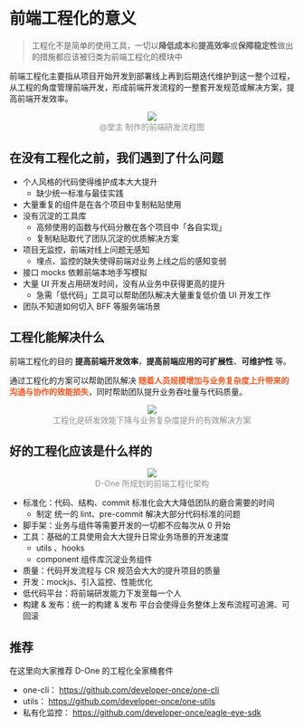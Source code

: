 # 前端工程化的意义

> 工程化不是简单的使用工具，一切以**降低成本**和**提高效率**或**保障稳定性**做出的措施都应该被归类为前端工程化的模块中

前端工程化主要指从项目开始开发到部署线上再到后期迭代维护到这一整个过程，从工程的角度管理前端开发，形成前端开发流程的一整套开发规范或解决方案，提高前端开发效率。


<div style="text-align: center; color: #8A8F8D;">
  <img  src="https://cdn.dev-one.cn/tangzhu.png?imageMogr2/thumbnail/1000x1000"/>
  <div>@堂主 制作的前端研发流程图</div>
</div>

## 在没有工程化之前，我们遇到了什么问题

* 个人风格的代码使得维护成本大大提升
  * 缺少统一标准与最佳实践
* 大量重复的组件是在各个项目中复制粘贴使用
* 没有沉淀的工具库
  * 高频使用的函数与代码分散在各个项目中「各自实现」
  * 复制粘贴取代了团队沉淀的优质解决方案
* 项目无监控，前端对线上问题无感知
  * 埋点、监控的缺失使得前端对业务上线之后的感知变弱
* 接口 mocks 依赖前端本地手写模拟
* 大量 UI 开发占用研发时间，没有从业务中获得更高的提升
  * 急需「低代码」工具可以帮助团队解决大量重复低价值 UI 开发工作
* 团队不知道如何切入 BFF 等服务端场景

## 工程化能解决什么

前端工程化的目的 **提高前端开发效率**，**提高前端应用的可扩展性**、**可维护性** 等。

通过工程化的方案可以帮助团队解决 <blod style="color: #fa541c; font-weight: 600;">随着人员规模增加与业务复杂度上升带来的沟通与协作的效能损失</blod>，同时帮助团队提升业务吞吐量与代码质量。

<div style="text-align: center; color: #8A8F8D;">
  <img  src="https://cdn.dev-one.cn/efficiency-gap2.png?imageMogr2/thumbnail/1000x1000"/>
  <div>工程化是研发效能下降与业务复杂度提升的有效解决方案</div>
</div>


## 好的工程化应该是什么样的

<div style="text-align: center; color: #8A8F8D;">
  <img  src="https://cdn.dev-one.cn/engineering-frame.png?imageMogr2/thumbnail/1000x1000"/>
  <div>D-One 所规划的前端工程化架构</div>
</div>

* 标准化：代码、结构、commit 标准化会大大降低团队的磨合需要的时间
  * 制定 统一的 lint、pre-commit 解决大部分代码标准的问题
* 脚手架：业务与组件等需要开发的一切都不应每次从 0 开始
* 工具：基础的工具使用会大大提升日常业务场景的开发速度
  * utils  、hooks
  * component 组件库沉淀业务组件
* 质量：代码开发流程与 CR 规范会大大的提升项目的质量
* 开发：mockjs、引入监控、性能优化
* 低代码平台：将前端研发能力下发至每一个人
* 构建 & 发布：统一的构建 & 发布 平台会使得业务整体上发布流程可追溯、可回滚


## 推荐

在这里向大家推荐 D-One 的工程化全家桶套件

* one-cli：   https://github.com/developer-once/one-cli
* utils：     https://github.com/developer-once/one-utils
* 私有化监控：  https://github.com/developer-once/eagle-eye-sdk